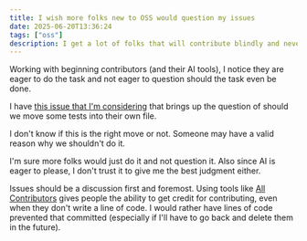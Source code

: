 ```yaml
---
title: I wish more folks new to OSS would question my issues
date: 2025-06-20T13:36:24
tags: ["oss"]
description: I get a lot of folks that will contribute blindly and never challenge my ideas...
---
```


Working with beginning contributors (and their AI tools), I notice they are eager to do the task and not eager to question should the task even be done.

I have [this issue that I'm considering](https://github.com/render-engine/render-engine/issues/950) that brings up the question of should we move some tests into their own file.

I don't know if this is the right move or not. Someone may have a valid reason why we shouldn't do it.

I'm sure more folks would just do it and not question it. Also since AI is eager to please, I don't trust it to give me the best judgment either.

Issues should be a discussion first and foremost. Using tools like [All Contributors](https://allcontributors.org/) gives people the ability to get credit for contributing, even when they don't write a line of code. I would rather have lines of code prevented that committed (especially if I'll have to go back and delete them in the future).
